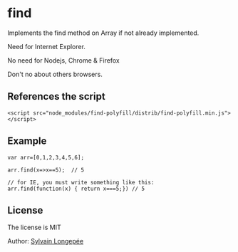 # find

Implements the find method on Array if not already implemented.

Need for Internet Explorer.

No need for Nodejs, Chrome & Firefox

Don't no about others browsers.

## References the script

    <script src="node_modules/find-polyfill/distrib/find-polyfill.min.js"></script>
## Example

    var arr=[0,1,2,3,4,5,6];

    arr.find(x=>x==5);  // 5

    // for IE, you must write something like this:
    arr.find(function(x) { return x===5;}) // 5

## License
The license is MIT

Author: [Sylvain Longepée](https://github.com/Sylvain59650)
